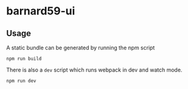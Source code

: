 # barnard59-ui

## Usage

A static bundle can be generated by running the npm script

```
npm run build
```

There is also a `dev` script which runs webpack in dev and watch mode.

```
npm run dev
```
